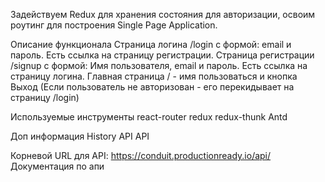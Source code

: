 Задействуем Redux для хранения состояния для авторизации, освоим роутинг для построения Single Page Application.

Описание функционала
Страница логина /login с формой: email и пароль. Есть ссылка на страницу регистрации.
Страница регистрации /signup с формой: Имя пользователя, email и пароль. Есть ссылка на страницу логина.
Главная страница / - имя пользоваться и кнопка Выход (Если пользователь не авторизован - его перекидывает на страницу /login)

Используемые инструменты
react-router
redux
redux-thunk
Antd

Доп информация
History API
API

Корневой URL для API: https://conduit.productionready.io/api/
Документация по апи
